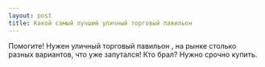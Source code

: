 ```yaml
---
layout: post 
title: Какой самый лучший уличный торговый павильон 
--- 
```

Помогите! Нужен уличный торговый павильон , на рынке столько разных вариантов, что уже запутался! Кто брал? Нужно срочно купить.